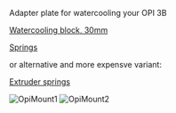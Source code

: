  Adapter plate for watercooling your OPI 3B

[Watercooling block, 30mm](https://aliexpress.ru/item/1005003484244869.html?sku_id=12000030661508959)

[Springs](https://aliexpress.ru/item/32810946039.html?sku_id=64546958202&spm=a2g2w.productlist.search_results.0.1aaa34d6B3qq9w)

or alternative and more expensve variant:

[Extruder springs](https://aliexpress.ru/item/1005006070743761.html)


![OpiMount1](https://github.com/Rom4ik-glitch/Vz235-mods/blob/0f654a0475a05ad75701b2d0eeca71275ebe96d7/Opi3B%20Watercool/Images/image1.jpg)
![OpiMount2](https://github.com/Rom4ik-glitch/Vz235-mods/blob/0f654a0475a05ad75701b2d0eeca71275ebe96d7/Opi3B%20Watercool/Images/image2.jpg)
